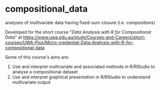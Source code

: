 # compositional_data
analyses of multivariate data having fixed-sum closure (i.e. compositions)

Developed for the short course "<em>Data Analysis with R for Compositional Data</em>" at
https://www.uwa.edu.au/study/Courses-and-Careers/short-courses/UWA-Plus/Micro-credential-Data-Analysis-with-R-for-compositional-data

Some of this course's aims are:
<ol>
  <li>Use and interpret multivariate and associated methods in R/RStudio to analyse a compositional dataset</li>
  <li>Use and interpret graphical presentation in R/RStudio to understand multivariate output</li>
</ol>  
